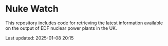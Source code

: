 # Nuke Watch

This repository includes code for retrieving the latest information available on the output of EDF nuclear power plants in the UK.

Last updated: 2025-01-08 20:15